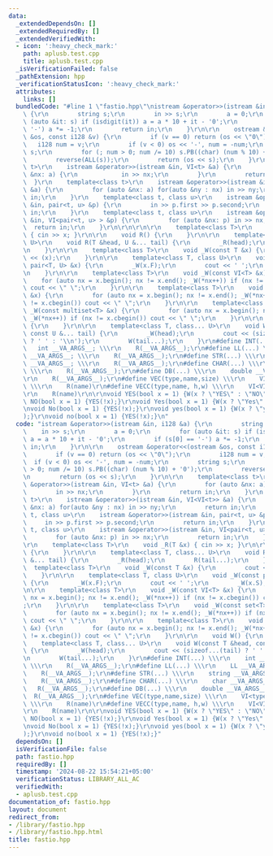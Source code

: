 ```yaml
---
data:
  _extendedDependsOn: []
  _extendedRequiredBy: []
  _extendedVerifiedWith:
  - icon: ':heavy_check_mark:'
    path: aplusb.test.cpp
    title: aplusb.test.cpp
  _isVerificationFailed: false
  _pathExtension: hpp
  _verificationStatusIcon: ':heavy_check_mark:'
  attributes:
    links: []
  bundledCode: "#line 1 \"fastio.hpp\"\nistream &operator>>(istream &in, i128 &a)\
    \ {\r\n        string s;\r\n        in >> s;\r\n        a = 0;\r\n        for\
    \ (auto &it: s) if (isdigit(it)) a = a * 10 + it - '0';\r\n        if (s[0] ==\
    \ '-') a *= -1;\r\n        return in;\r\n    }\r\n\r\n    ostream &operator<<(ostream\
    \ &os, const i128 &v) {\r\n        if (v == 0) return (os << \"0\");\r\n     \
    \   i128 num = v;\r\n        if (v < 0) os << '-', num = -num;\r\n        string\
    \ s;\r\n        for (; num > 0; num /= 10) s.PB((char) (num % 10) + '0');\r\n\
    \        reverse(ALL(s));\r\n        return (os << s);\r\n    }\r\n\r\n    template<class\
    \ t>\r\n    istream &operator>>(istream &in, VI<t> &a) {\r\n        for (auto\
    \ &nx: a) {\r\n            in >> nx;\r\n        }\r\n        return in;\r\n  \
    \  }\r\n    template<class t>\r\n    istream &operator>>(istream &in, VI<VI<t>>\
    \ &a) {\r\n        for (auto &nx: a) for(auto &ny : nx) in >> ny;\r\n        return\
    \ in;\r\n    }\r\n    template<class t, class u>\r\n    istream &operator>>(istream\
    \ &in, pair<t, u> &p) {\r\n        in >> p.first >> p.second;\r\n        return\
    \ in;\r\n    }\r\n    template<class t, class u>\r\n    istream &operator>>(istream\
    \ &in, VI<pair<t, u> > &p) {\r\n        for (auto &nx: p) in >> nx;\r\n      \
    \  return in;\r\n    }\r\n\r\n\r\n\r\n    template<class T>\r\n    void _R(T &x)\
    \ { cin >> x; }\r\n\r\n    void R() {\r\n    }\r\n\r\n    template<class T, class...\
    \ U>\r\n    void R(T &head, U &... tail) {\r\n        _R(head);\r\n        R(tail...);\r\
    \n    }\r\n\r\n    template<class T>\r\n    void _W(const T &x) {\r\n        cout\
    \ << (x);\r\n    }\r\n\r\n    template<class T, class U>\r\n    void _W(const\
    \ pair<T, U> &x) {\r\n        _W(x.F);\r\n        cout << ' ';\r\n        _W(x.S);\r\
    \n    }\r\n\r\n    template<class T>\r\n    void _W(const VI<T> &x) {\r\n    \
    \    for (auto nx = x.begin(); nx != x.end(); _W(*nx++)) if (nx != x.cbegin())\
    \ cout << \" \";\r\n    }\r\n\r\n    template<class T>\r\n    void _W(const set<T>\
    \ &x) {\r\n        for (auto nx = x.begin(); nx != x.end(); _W(*nx++)) if (nx\
    \ != x.cbegin()) cout << \" \";\r\n    }\r\n\r\n    template<class T>\r\n    void\
    \ _W(const multiset<T> &x) {\r\n        for (auto nx = x.begin(); nx != x.end();\
    \ _W(*nx++)) if (nx != x.cbegin()) cout << \" \";\r\n    }\r\n\r\n    void W()\
    \ {\r\n    }\r\n\r\n    template<class T, class... U>\r\n    void W(const T &head,\
    \ const U &... tail) {\r\n        _W(head);\r\n        cout << (sizeof...(tail)\
    \ ? ' ' : '\\n');\r\n        W(tail...);\r\n    }\r\n#define INT(...) \\\r\n \
    \   int __VA_ARGS__; \\\r\n    R(__VA_ARGS__);\r\n#define LL(...) \\\r\n    LL\
    \ __VA_ARGS__; \\\r\n    R(__VA_ARGS__);\r\n#define STR(...) \\\r\n    string\
    \ __VA_ARGS__; \\\r\n    R(__VA_ARGS__);\r\n#define CHAR(...) \\\r\n    char __VA_ARGS__;\
    \ \\\r\n    R(__VA_ARGS__);\r\n#define DB(...) \\\r\n    double __VA_ARGS__; \\\
    \r\n    R(__VA_ARGS__);\r\n#define VEC(type,name,size) \\\r\n    VI<type> name(size);\
    \ \\\r\n    R(name)\r\n#define VECC(type,name, h,w) \\\r\n    VI<VI<type>> name(h,VI<type>(w));\\\
    \r\n    R(name)\r\n\r\nvoid YES(bool x = 1) {W(x ? \"YES\" : \"NO\");}\r\nvoid\
    \ NO(bool x = 1) {YES(!x);}\r\nvoid Yes(bool x = 1) {W(x ? \"Yes\" : \"No\");}\r\
    \nvoid No(bool x = 1) {YES(!x);}\r\nvoid yes(bool x = 1) {W(x ? \"yes\" : \"no\"\
    );}\r\nvoid no(bool x = 1) {YES(!x);}\n"
  code: "istream &operator>>(istream &in, i128 &a) {\r\n        string s;\r\n    \
    \    in >> s;\r\n        a = 0;\r\n        for (auto &it: s) if (isdigit(it))\
    \ a = a * 10 + it - '0';\r\n        if (s[0] == '-') a *= -1;\r\n        return\
    \ in;\r\n    }\r\n\r\n    ostream &operator<<(ostream &os, const i128 &v) {\r\n\
    \        if (v == 0) return (os << \"0\");\r\n        i128 num = v;\r\n      \
    \  if (v < 0) os << '-', num = -num;\r\n        string s;\r\n        for (; num\
    \ > 0; num /= 10) s.PB((char) (num % 10) + '0');\r\n        reverse(ALL(s));\r\
    \n        return (os << s);\r\n    }\r\n\r\n    template<class t>\r\n    istream\
    \ &operator>>(istream &in, VI<t> &a) {\r\n        for (auto &nx: a) {\r\n    \
    \        in >> nx;\r\n        }\r\n        return in;\r\n    }\r\n    template<class\
    \ t>\r\n    istream &operator>>(istream &in, VI<VI<t>> &a) {\r\n        for (auto\
    \ &nx: a) for(auto &ny : nx) in >> ny;\r\n        return in;\r\n    }\r\n    template<class\
    \ t, class u>\r\n    istream &operator>>(istream &in, pair<t, u> &p) {\r\n   \
    \     in >> p.first >> p.second;\r\n        return in;\r\n    }\r\n    template<class\
    \ t, class u>\r\n    istream &operator>>(istream &in, VI<pair<t, u> > &p) {\r\n\
    \        for (auto &nx: p) in >> nx;\r\n        return in;\r\n    }\r\n\r\n\r\n\
    \r\n    template<class T>\r\n    void _R(T &x) { cin >> x; }\r\n\r\n    void R()\
    \ {\r\n    }\r\n\r\n    template<class T, class... U>\r\n    void R(T &head, U\
    \ &... tail) {\r\n        _R(head);\r\n        R(tail...);\r\n    }\r\n\r\n  \
    \  template<class T>\r\n    void _W(const T &x) {\r\n        cout << (x);\r\n\
    \    }\r\n\r\n    template<class T, class U>\r\n    void _W(const pair<T, U> &x)\
    \ {\r\n        _W(x.F);\r\n        cout << ' ';\r\n        _W(x.S);\r\n    }\r\
    \n\r\n    template<class T>\r\n    void _W(const VI<T> &x) {\r\n        for (auto\
    \ nx = x.begin(); nx != x.end(); _W(*nx++)) if (nx != x.cbegin()) cout << \" \"\
    ;\r\n    }\r\n\r\n    template<class T>\r\n    void _W(const set<T> &x) {\r\n\
    \        for (auto nx = x.begin(); nx != x.end(); _W(*nx++)) if (nx != x.cbegin())\
    \ cout << \" \";\r\n    }\r\n\r\n    template<class T>\r\n    void _W(const multiset<T>\
    \ &x) {\r\n        for (auto nx = x.begin(); nx != x.end(); _W(*nx++)) if (nx\
    \ != x.cbegin()) cout << \" \";\r\n    }\r\n\r\n    void W() {\r\n    }\r\n\r\n\
    \    template<class T, class... U>\r\n    void W(const T &head, const U &... tail)\
    \ {\r\n        _W(head);\r\n        cout << (sizeof...(tail) ? ' ' : '\\n');\r\
    \n        W(tail...);\r\n    }\r\n#define INT(...) \\\r\n    int __VA_ARGS__;\
    \ \\\r\n    R(__VA_ARGS__);\r\n#define LL(...) \\\r\n    LL __VA_ARGS__; \\\r\n\
    \    R(__VA_ARGS__);\r\n#define STR(...) \\\r\n    string __VA_ARGS__; \\\r\n\
    \    R(__VA_ARGS__);\r\n#define CHAR(...) \\\r\n    char __VA_ARGS__; \\\r\n \
    \   R(__VA_ARGS__);\r\n#define DB(...) \\\r\n    double __VA_ARGS__; \\\r\n  \
    \  R(__VA_ARGS__);\r\n#define VEC(type,name,size) \\\r\n    VI<type> name(size);\
    \ \\\r\n    R(name)\r\n#define VECC(type,name, h,w) \\\r\n    VI<VI<type>> name(h,VI<type>(w));\\\
    \r\n    R(name)\r\n\r\nvoid YES(bool x = 1) {W(x ? \"YES\" : \"NO\");}\r\nvoid\
    \ NO(bool x = 1) {YES(!x);}\r\nvoid Yes(bool x = 1) {W(x ? \"Yes\" : \"No\");}\r\
    \nvoid No(bool x = 1) {YES(!x);}\r\nvoid yes(bool x = 1) {W(x ? \"yes\" : \"no\"\
    );}\r\nvoid no(bool x = 1) {YES(!x);}"
  dependsOn: []
  isVerificationFile: false
  path: fastio.hpp
  requiredBy: []
  timestamp: '2024-08-22 15:54:21+05:00'
  verificationStatus: LIBRARY_ALL_AC
  verifiedWith:
  - aplusb.test.cpp
documentation_of: fastio.hpp
layout: document
redirect_from:
- /library/fastio.hpp
- /library/fastio.hpp.html
title: fastio.hpp
---
```


